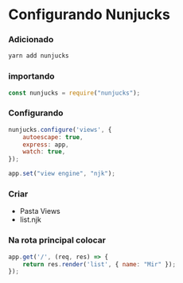 # Configurando Nunjucks #

### Adicionado ###
```js
yarn add nunjucks
```

### importando ###
```js
const nunjucks = require("nunjucks");
```

### Configurando ###
```js
nunjucks.configure('views', {
    autoescape: true,
    express: app,
    watch: true,
});

app.set("view engine", "njk");
```

### Criar ###
* Pasta Views
* list.njk

### Na rota principal colocar ###
```js
app.get('/', (req, res) => {
    return res.render('list', { name: "Mir" });
});
```
